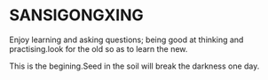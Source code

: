 # SANSIGONGXING
Enjoy learning and asking questions; being good at thinking and practising.look for the old so as to learn the new.

This is the begining.Seed in the soil will break the darkness one day.


